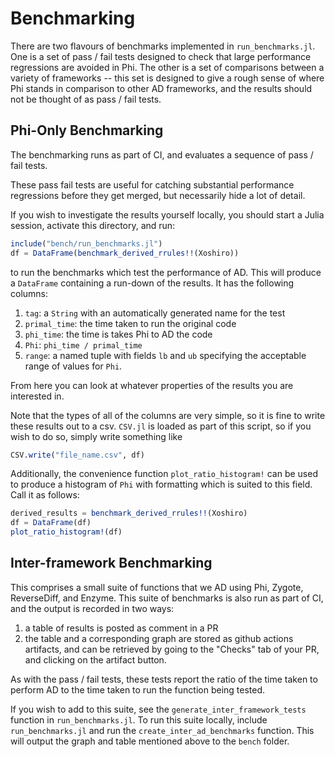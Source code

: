 # Benchmarking

There are two flavours of benchmarks implemented in `run_benchmarks.jl`.
One is a set of pass / fail tests designed to check that large performance regressions are avoided in Phi.
The other is a set of comparisons between a variety of frameworks -- this set is designed to give a rough sense of where Phi stands in comparison to other AD frameworks, and the results should not be thought of as pass / fail tests.

## Phi-Only Benchmarking

The benchmarking runs as part of CI, and evaluates a sequence of pass / fail tests.

These pass fail tests are useful for catching substantial performance regressions before
they get merged, but necessarily hide a lot of detail.

If you wish to investigate the results yourself locally, you should start a Julia session,
activate this directory, and run:
```julia
include("bench/run_benchmarks.jl")
df = DataFrame(benchmark_derived_rrules!!(Xoshiro))
```
to run the benchmarks which test the performance of AD. This will produce a `DataFrame`
containing a run-down of the results. It has the following columns:
1. `tag`: a `String` with an automatically generated name for the test
1. `primal_time`: the time taken to run the original code
1. `phi_time`: the time is takes Phi to AD the code
1. `Phi`: `phi_time / primal_time`
1. `range`: a named tuple with fields `lb` and `ub` specifying the acceptable range of values for `Phi`.

From here you can look at whatever properties of the results you are interested in.

Note that the types of all of the columns are very simple, so it is fine to write these results out to a csv.
`CSV.jl` is loaded as part of this script, so if you wish to do so, simply write something like
```julia
CSV.write("file_name.csv", df)
```

Additionally, the convenience function `plot_ratio_histogram!` can be used to produce a histogram of `Phi` with formatting which is suited to this field. Call it as follows:
```julia
derived_results = benchmark_derived_rrules!!(Xoshiro)
df = DataFrame(df)
plot_ratio_histogram!(df)
```

## Inter-framework Benchmarking

This comprises a small suite of functions that we AD using Phi, Zygote, ReverseDiff, and Enzyme. This suite of benchmarks is also run as part of CI, and the output is recorded in two ways:
1. a table of results is posted as comment in a PR
1. the table and a corresponding graph are stored as github actions artifacts, and can be retrieved by going to the "Checks" tab of your PR, and clicking on the artifact button.

As with the pass / fail tests, these tests report the ratio of the time taken to perform AD to the time taken to run the function being tested.

If you wish to add to this suite, see the `generate_inter_framework_tests` function in `run_benchmarks.jl`. To run this suite locally, include `run_benchmarks.jl` and run the `create_inter_ad_benchmarks` function. This will output the graph and table mentioned above to the `bench` folder.
